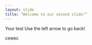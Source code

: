 ```yaml
---
layout: slide
title: “Welcome to our second slide!”
---
```

Your test
Use the left arrow to go back!



cewec
